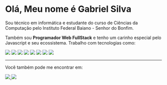 <h1>Olá, Meu nome é Gabriel Silva</h1

Sou técnico em informática e estudante do curso de Ciências da Computação pelo Instituto Federal Baiano - Senhor do Bonfim.

Também sou **Programador Web FullStack** e tenho um carinho especial pelo Javascript e seu ecossistema. Trabalho com tecnologias como:

<div>
	<img src="https://img.shields.io/badge/JavaScript-323330?style=for-the-badge&logo=javascript&logoColor=F7DF1E" />
	<img src="https://img.shields.io/badge/Node.js-43853D?style=for-the-badge&logo=node.js&logoColor=white" />
	<img src="https://img.shields.io/badge/TypeScript-007ACC?style=for-the-badge&logo=typescript&logoColor=white" />
	<img src="https://img.shields.io/badge/React-20232A?style=for-the-badge&logo=react&logoColor=61DAFB" />
	<img src="https://img.shields.io/badge/Docker-2CA5E0?style=for-the-badge&logo=docker&logoColor=white" />
	<img src="https://img.shields.io/badge/PostgreSQL-316192?style=for-the-badge&logo=postgresql&logoColor=white" />
	<img src="https://img.shields.io/badge/redis-CC0000.svg?&style=for-the-badge&logo=redis&logoColor=white" />
	<img src="https://img.shields.io/badge/GraphQl-E10098?style=for-the-badge&logo=graphql&logoColor=white" />
</div>

<hr />

Você também pode me encontrar em:

<a href="https://www.instagram.com/gabrieljsillva">
	<img src="https://img.shields.io/badge/Instagram-E4405F?style=for-the-badge&logo=instagram&logoColor=white" />
</a>
<a href="https://www.linkedin.com/in/gabrieldjs21">
	<img src="https://img.shields.io/badge/LinkedIn-0077B5?style=for-the-badge&logo=linkedin&logoColor=white" />
</a>
